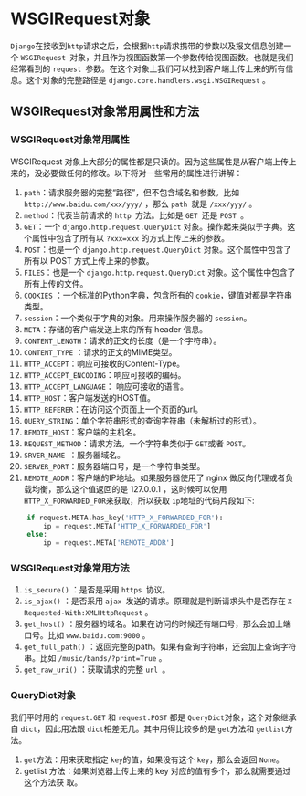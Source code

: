 # WSGIRequest对象

`Django`在接收到`http`请求之后，会根据`http`请求携带的参数以及报文信息创建一个 `WSGIRequest `对象，并且作为视图函数第一个参数传给视图函数。也就是我们经常看到的 `request `参数。在这个对象上我们可以找到客户端上传上来的所有信息。这个对象的完整路径是 `django.core.handlers.wsgi.WSGIRequest` 。

## WSGIRequest对象常用属性和方法

### WSGIRequest对象常用属性

WSGIRequest 对象上大部分的属性都是只读的。因为这些属性是从客户端上传上来的，没必要做任何的修改。以下将对一些常用的属性进行讲解：
1. `path`：请求服务器的完整“路径”，但不包含域名和参数。比如 `http://www.baidu.com/xxx/yyy/` ，那么 `path `就是 `/xxx/yyy/` 。
2. `method`：代表当前请求的 `http `方法。比如是 `GET `还是 `POST `。
3. `GET`：一个 `django.http.request.QueryDict` 对象。操作起来类似于字典。这个属性中包含了所有以 `?xxx=xxx` 的方式上传上来的参数。
4. `POST`：也是一个 `django.http.request.QueryDict` 对象。这个属性中包含了所有以 POST 方式上传上来的参数。
5. `FILES`：也是一个 `django.http.request.QueryDict` 对象。这个属性中包含了所有上传的文件。
6. `COOKIES` ：一个标准的Python字典，包含所有的 `cookie`，键值对都是字符串类型。
7. `session`：一个类似于字典的对象。用来操作服务器的 `session`。
8. `META`：存储的客户端发送上来的所有 header 信息。
9. `CONTENT_LENGTH`：请求的正文的长度（是一个字符串）。
10. `CONTENT_TYPE` ：请求的正文的MIME类型。
11. `HTTP_ACCEPT`：响应可接收的Content-Type。
12. `HTTP_ACCEPT_ENCODING`：响应可接收的编码。
13. `HTTP_ACCEPT_LANGUAGE`： 响应可接收的语言。
14. `HTTP_HOST`：客户端发送的HOST值。
15. `HTTP_REFERER`：在访问这个页面上一个页面的url。
16. `QUERY_STRING`：单个字符串形式的查询字符串（未解析过的形式）。
17.  `REMOTE_HOST`：客户端的主机名。
18.  `REQUEST_METHOD`：请求方法。一个字符串类似于 `GET`或者 `POST`。
19.  `SRVER_NAME `：服务器域名。
20.  `SERVER_PORT`：服务器端口号，是一个字符串类型。
21. `REMOTE_ADDR`：客户端的IP地址。如果服务器使用了 nginx 做反向代理或者负载均衡，那么这个值返回的是 127.0.0.1 ，这时候可以使用 `HTTP_X_FORWARDED_FOR`来获取，所以获取 `ip`地址的代码片段如下:

```python
    if request.META.has_key('HTTP_X_FORWARDED_FOR'):
        ip = request.META['HTTP_X_FORWARDED_FOR']
    else:
        ip = request.META['REMOTE_ADDR']
```


### WSGIRequest对象常用方法

1. `is_secure()` ：是否是采用 `https `协议。
2. `is_ajax()` ：是否采用 `ajax `发送的请求。原理就是判断请求头中是否存在 `X-Requested-With:XMLHttpRequest` 。
3. `get_host()` ：服务器的域名。如果在访问的时候还有端口号，那么会加上端口号。比如 `www.baidu.com:9000` 。
4. `get_full_path()` ：返回完整的path。如果有查询字符串，还会加上查询字符串。比如 `/music/bands/?print=True` 。
5. `get_raw_uri()` ：获取请求的完整 `url `。

### QueryDict对象

我们平时用的 `request.GET` 和 `request.POST` 都是 `QueryDict`对象，这个对象继承自 `dict`，因此用法跟 `dict`相差无几。其中用得比较多的是 `get`方法和 `getlist`方法。
1. `get`方法：用来获取指定 `key`的值，如果没有这个 `key`，那么会返回 `None`。
2. getlist 方法：如果浏览器上传上来的 key 对应的值有多个，那么就需要通过这个方法获
取。
